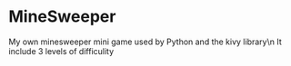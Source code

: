 # MineSweeper
My own minesweeper mini game used by Python and the kivy library\n
It include 3 levels of difficulity
